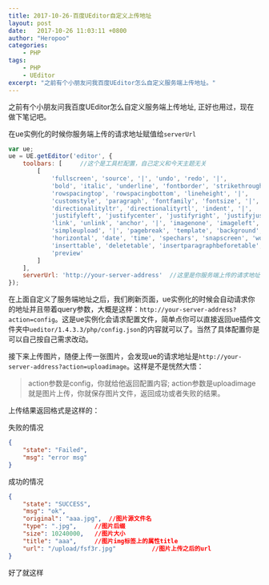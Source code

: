 ```yaml
---
title: 2017-10-26-百度UEditor自定义上传地址
layout: post
date:   2017-10-26 11:03:11 +0800
author: "Heropoo"
categories: 
    - PHP
tags:
    - PHP
    - UEditor
excerpt: "之前有个小朋友问我百度UEditor怎么自定义服务端上传地址。"
---
```

之前有个小朋友问我百度UEditor怎么自定义服务端上传地址, 正好也用过，现在做下笔记吧。

在ue实例化的时候你服务端上传的请求地址赋值给`serverUrl`
```javascript
var ue;
ue = UE.getEditor('editor', {
    toolbars: [		//这个是工具栏配置，自己定义和今天主题无关
        [
            'fullscreen', 'source', '|', 'undo', 'redo', '|',
            'bold', 'italic', 'underline', 'fontborder', 'strikethrough', 'superscript', 'subscript', 'removeformat', 'formatmatch', 'autotypeset', 'blockquote', 'pasteplain', '|', 'forecolor', 'backcolor', 'insertorderedlist', 'insertunorderedlist', 'selectall', 'cleardoc', '|',
            'rowspacingtop', 'rowspacingbottom', 'lineheight', '|',
            'customstyle', 'paragraph', 'fontfamily', 'fontsize', '|',
            'directionalityltr', 'directionalityrtl', 'indent', '|',
            'justifyleft', 'justifycenter', 'justifyright', 'justifyjustify', '|', 'touppercase', 'tolowercase', '|',
            'link', 'unlink', 'anchor', '|', 'imagenone', 'imageleft', 'imageright', 'imagecenter', '|',
            'simpleupload', '|', 'pagebreak', 'template', 'background', '|',
            'horizontal', 'date', 'time', 'spechars', 'snapscreen', 'wordimage', '|',
            'inserttable', 'deletetable', 'insertparagraphbeforetable', 'insertrow', 'deleterow', 'insertcol', 'deletecol', 'mergecells', 'mergeright', 'mergedown', 'splittocells', 'splittorows', 'splittocols', 'charts', '|',
            'preview'
        ]
    ],
    serverUrl: 'http://your-server-address'  //这里是你服务端上传的请求地址
});
```
在上面自定义了服务端地址之后，我们刷新页面，ue实例化的时候会自动请求你的地址并且带着query参数，大概是这样：`http://your-server-address?action=config`。这是ue实例化会请求配置文件，简单点你可以直接返回ue插件文件夹中`ueditor/1.4.3.3/php/config.json`的内容就可以了。当然了具体配置你是可以自己按自己需求改动。

接下来上传图片，随便上传一张图片，会发现ue的请求地址是`http://your-server-address?action=uploadimage`。这样是不是恍然大悟：
>	action参数是config，你就给他返回配置内容;
>	action参数是uploadimage就是图片上传，你就保存图片文件，返回成功或者失败的结果。

上传结果返回格式是这样的：

失败的情况
```json
{
	"state": "Failed",
	"msg": "error msg"
}
```

成功的情况
```json
{
	"state": "SUCCESS",
	"msg": "ok",
	"original": "aaa.jpg",	//图片源文件名
	"type": ".jpg",		//图片后缀
	"size": 10240000,	//图片大小
	"title": "aaa",		//图片img标签上的属性title
	"url": "/upload/fsf3r.jpg"			//图片上传之后的url
}
```

好了就这样
